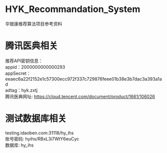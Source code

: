 # HYK_Recommandation_System
华银康推荐算法项目参考资料  

# 腾讯医典相关
推荐API密钥信息：  
appid：2000000000000293  
appSecret：eeaec6a22f2152e1c57300ecc972f337c729876feee01b38e3b7dac3a393a1ad  
adtag：hyk.zxtj  
腾讯医典网址: https://cloud.tencent.com/document/product/1661/106026  

# 测试数据库相关
testing.idaoben.com:31118/hy_ihs  
账号密码: hyihs/RBxL3i7WtY6euCyc  
数据库: hy_ihs
